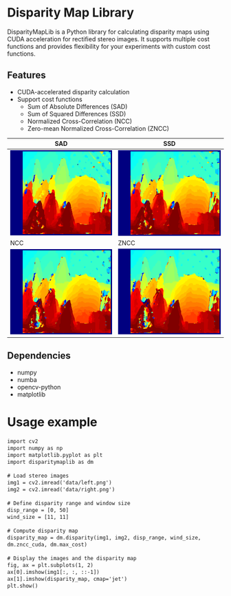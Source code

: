 # Disparity Map Library

DisparityMapLib is a Python library for calculating disparity maps using CUDA acceleration for rectified stereo images. It supports multiple cost functions and provides flexibility for your experiments with custom cost functions.


## Features

- CUDA-accelerated disparity calculation
- Support cost functions
  - Sum of Absolute Differences (SAD)
  - Sum of Squared Differences (SSD)
  - Normalized Cross-Correlation (NCC)
  - Zero-mean Normalized Cross-Correlation (ZNCC)

|SAD|SSD|
|---|---|
|<img src="assets/dispariyt_map_sad.png" alt="sad" width="300" height="auto">|<img src="assets/dispariyt_map_ssd.png" alt="ssd" width="300" height="auto">|
|NCC|ZNCC|
|<img src="assets/dispariyt_map_ncc.png" alt="ncc" width="300" height="auto">|<img src="assets/dispariyt_map_zncc.png" alt="zncc" width="300" height="auto">|





## Dependencies

- numpy
- numba
- opencv-python
- matplotlib

# Usage example

```
import cv2
import numpy as np
import matplotlib.pyplot as plt
import disparitymaplib as dm

# Load stereo images
img1 = cv2.imread('data/left.png')
img2 = cv2.imread('data/right.png')

# Define disparity range and window size
disp_range = [0, 50]
wind_size = [11, 11]

# Compute disparity map
disparity_map = dm.disparity(img1, img2, disp_range, wind_size, dm.zncc_cuda, dm.max_cost)

# Display the images and the disparity map
fig, ax = plt.subplots(1, 2)
ax[0].imshow(img1[:, :, ::-1])
ax[1].imshow(disparity_map, cmap='jet')
plt.show()

```



